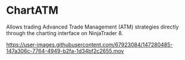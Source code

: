 # ChartATM
Allows trading Advanced Trade Management (ATM) strategies directly through the charting interface on NinjaTrader 8.


https://user-images.githubusercontent.com/67923084/147280485-147a306c-7764-4949-b2fa-1d34bf2c2655.mov

